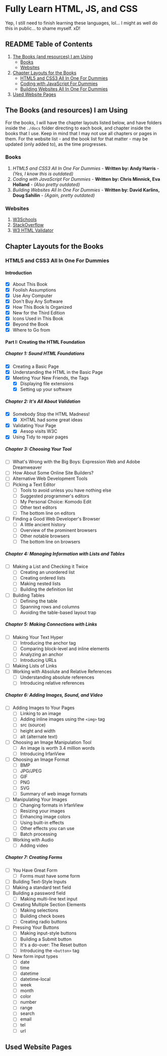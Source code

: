 # Fully Learn HTML, JS, and CSS
Yep, I still need to finish learning these languages, lol... I might as well do this in public... to shame myself. xD!

## README Table of Contents
1. [The Books (and resources) I am Using]()
    - [Books]()
    - [Websites]()
2. [Chapter Layouts for the Books]()
    - [HTML5 and CSS3 All In One For Dummies]()
    - [Coding with JavaScript For Dummies]()
    - [Building Websites All In One For Dummies]()
3. [Used Website Pages]()

## The Books (and resources) I am Using
For the books, I will have the chapter layouts listed below, and have folders inside the `./docs` folder directing to each book, and chapter inside the books that I use. Keep in mind that I may not use all chapters or pages in them. For the website list - and the book list for that matter - may be updated (only added to), as the time progresses.
### Books
1. *HTML5 and CSS3 All In One For Dummies* - **Written by: Andy Harris** - *(Yes, I know this is outdated)*
2. *Coding with JavaScript For Dummies* - **Written by: Chris Minnick, Eva Holland** - *(Also pretty outdated)*
3. *Building Websites All In One For Dummies* - **Written by: David Karlins, Doug Sahilin** - *(Again, pretty outdated)*

### Websites
1. [W3Schools](https://www.w3schools.com)
2. [StackOverflow](https://www.stackoverflow.com)
3. [W3 HTML Validator](http://validator.w3.org)

## Chapter Layouts for the Books
### HTML5 and CSS3 All In One For Dummies
#### Introduction
- [x] About This Book
- [x] Foolish Assumptions
- [x] Use Any Computer
- [x] Don't Buy Any Software
- [x] How This Book Is Organized
- [x] New for the Third Edition
- [x] Icons Used in This Book
- [x] Beyond the Book
- [x] Where to Go from

#### Part I: Creating the HTML Foundation
##### Chapter 1: Sound HTML Foundations
- [x] Creating a Basic Page
- [x] Understanding the HTML in the Basic Page
- [x] Meeting Your New Friends, the Tags
  - [x] Displaying file extensions
  - [x] Setting up your software

##### Chapter 2: It's All About Validation
- [x] Somebody Stop the HTML Madness!
  - [x] XHTML had some great ideas
- [x] Validating Your Page
  - [x] Aesop visits W3C
- [x] Using Tidy to repair pages

##### Chapter 3: Choosing Your Tool
- [ ] What's Wrong with the Big Boys: Expression Web and Adobe Dreamweaver
- [ ] How About Some Online Site Builders?
- [ ] Alternative Web Development Tools
- [ ] Picking a Text Editor
  - [ ] Tools to avoid unless you have nothing else
  - [ ] Suggested programmer's editors
  - [ ] My Personal Choice: Komodo Edit
  - [ ] Other text editors
  - [ ] The bottom line on editors
- [ ] Finding a Good Web Developer's Browser
  - [ ] A little ancient history
  - [ ] Overview of the prominent browsers
  - [ ] Other notable browsers
  - [ ] The bottom line on browsers

##### Chapter 4: Managing Information with Lists and Tables
- [ ] Making a List and Checking it Twice
  - [ ] Creating an unordered list
  - [ ] Creating ordered lists
  - [ ] Making nested lists
  - [ ] Building the definition list
- [ ] Building Tables
  - [ ] Defining the table
  - [ ] Spanning rows and columns
  - [ ] Avoiding the table-based layout trap

##### Chapter 5: Making Connections with Links
- [ ] Making Your Text Hyper
  - [ ] Introducing the anchor tag
  - [ ] Comparing block-level and inline elements
  - [ ] Analyzing an anchor
  - [ ] Introducing URLs
- [ ] Making Lists of Links
- [ ] Working with Absolute and Relative References
  - [ ] Understanding absolute references
  - [ ] Introducing relative references

##### Chapter 6: Adding Images, Sound, and Video
- [ ] Adding Images to Your Pages
  - [ ] Linking to an image
  - [ ] Adding inline images using the `<img>` tag
  - [ ] src (source)
  - [ ] height and width
  - [ ] alt (alternate text)
- [ ] Choosing an Image Manipulation Tool
  - [ ] An image is worth 3.4 million words
  - [ ] Introducing IrfanView
- [ ] Choosing an Image Format
  - [ ] BMP
  - [ ] JPG/JPEG
  - [ ] GIF
  - [ ] PNG
  - [ ] SVG
  - [ ] Summary of web image formats
- [ ] Manipulating Your Images
  - [ ] Changing formats in IrfanView
  - [ ] Resizing your images
  - [ ] Enhancing image colors
  - [ ] Using built-in effects
  - [ ] Other effects you can use
  - [ ] Batch processing
- [ ] Working with Audio
  - [ ] Adding video

##### Chapter 7: Creating Forms
- [ ] You Have Great Form
  - [ ] Forms must have some form
- [ ] Building Text-Style Inputs
- [ ] Making a standard text field
- [ ] Building a password field
  - [ ] Making multi-line text input
- [ ] Creating Multiple Section Elements
  - [ ] Making selections
  - [ ] Building check boxes
  - [ ] Creating radio buttons
- [ ] Pressing Your Buttons
  - [ ] Making input-style buttons
  - [ ] Building a Submit button
  - [ ] It's a do-over: The Reset button
  - [ ] Introducing the `<button>` tag
- [ ] New form input types
  - [ ] date
  - [ ] time
  - [ ] datetime
  - [ ] datetime-local
  - [ ] week
  - [ ] month
  - [ ] color
  - [ ] number
  - [ ] range
  - [ ] search
  - [ ] email
  - [ ] tel
  - [ ] url

## Used Website Pages